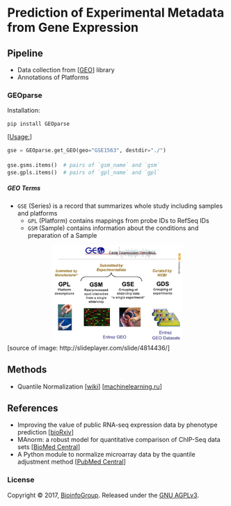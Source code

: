 # Prediction of Experimental Metadata from Gene Expression

## Pipeline
- Data collection from [[GEO](https://www.ncbi.nlm.nih.gov/geo/info/datasets.html)] library
- Annotations of Platforms

### GEOparse
Installation:

    pip install GEOparse

[[Usage:](https://geoparse.readthedocs.io/en/latest/usage.html)]

```python
gse = GEOparse.get_GEO(geo="GSE1563", destdir="./")

gse.gsms.items()  # pairs of `gsm_name` and `gsm`
gse.gpls.items()  # pairs of `gpl_name` and `gpl`
```

##### GEO Terms
- `GSE` (Series) is a record that summarizes whole study including samples and platforms
    - `GPL` (Platform) contains mappings from probe IDs to RefSeq IDs
    - `GSM` (Sample) contains information about the conditions and preparation of a Sample

<div style="text-align:center"><img src='img/geo_terms.jpg' width=300></div>
[source of image: http://slideplayer.com/slide/4814436/]

## Methods
- Quantile Normalization [[wiki](https://en.wikipedia.org/wiki/Quantile_normalization)] [[machinelearning.ru](http://www.machinelearning.ru/wiki/index.php?title=Нормализация_ДНК-микрочипов)]

## References
- Improving the value of public RNA-seq expression data by phenotype prediction [[bioRxiv](http://www.biorxiv.org/content/biorxiv/early/2017/06/03/145656.full.pdf)]
- MAnorm: a robust model for quantitative comparison of ChIP-Seq data sets [[BioMed Central](https://genomebiology.biomedcentral.com/track/pdf/10.1186/gb-2012-13-3-r16?site=genomebiology.biomedcentral.com)]
- A Python module to normalize microarray data by the quantile adjustment method [[PubMed Central](https://www.ncbi.nlm.nih.gov/pmc/articles/PMC3087835/#R6)]

### License

Copyright © 2017, [BioinfoGroup](http://github.com/BioinfoGroup).
Released under the [GNU AGPLv3](LICENSE).
